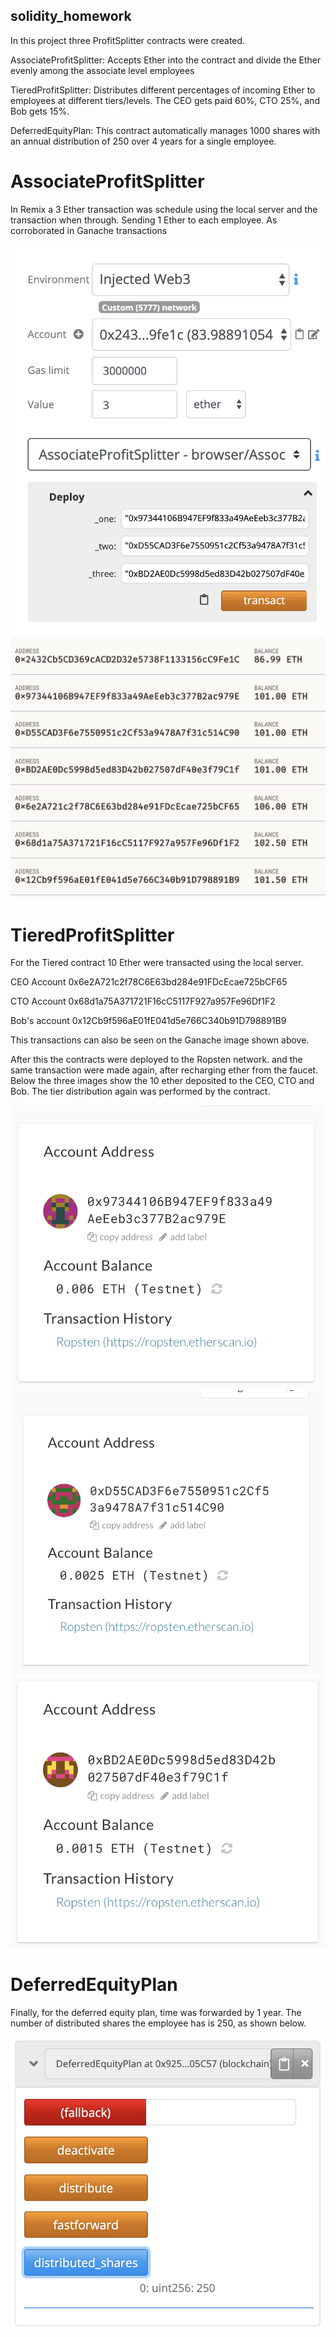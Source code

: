 ## solidity_homework

In this project three ProfitSplitter contracts were created.


AssociateProfitSplitter:  Accepts Ether into the contract and divide the Ether evenly among the associate level employees


TieredProfitSplitter: Distributes different percentages of incoming Ether to employees at different tiers/levels.  The CEO gets paid 60%, CTO 25%, and Bob gets 15%.


DeferredEquityPlan: This contract automatically manages 1000 shares with an annual distribution of 250 over 4 years for a single employee.

# AssociateProfitSplitter

In Remix a 3 Ether transaction was schedule using the local server and the transaction when through. Sending 1 Ether to each employee. As corroborated in Ganache transactions

![supply_chain](/images/f.png)
![supply_chain](/images/d.png)

# TieredProfitSplitter

For the Tiered contract 10 Ether were transacted using the local server. 

CEO Account 0x6e2A721c2f78C6E63bd284e91FDcEcae725bCF65

CTO Account 0x68d1a75A371721F16cC5117F927a957Fe96Df1F2

Bob's account 0x12Cb9f596aE01fE041d5e766C340b91D798891B9

This transactions can also be seen on the Ganache image shown above.

After this the contracts were deployed to the Ropsten network. and the same transaction were made again, after recharging ether from the faucet. Below the three images show the 10 ether deposited to the CEO, CTO and Bob. The tier distribution again was performed by the contract.

![supply_chain](/images/a.png)
![supply_chain](/images/b.png)
![supply_chain](/images/c.png)

# DeferredEquityPlan

Finally, for the deferred equity plan, time was forwarded by 1 year. The number of distributed shares the employee has is 250, as shown below.

![supply_chain](/images/dist.png)

